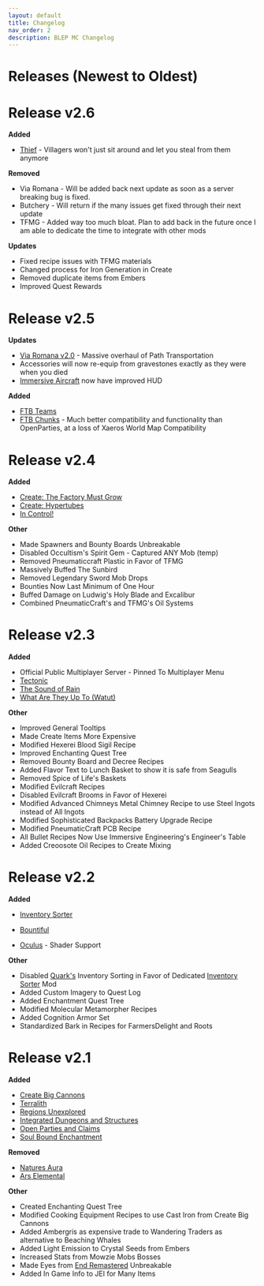 ```yaml
---
layout: default
title: Changelog
nav_order: 2
description: BLEP MC Changelog
---
```


# Releases (Newest to Oldest)  

# Release v2.6

**Added**
* [Thief](https://www.curseforge.com/minecraft/mc-mods/thief) - Villagers won't just sit around and let you steal from them anymore

**Removed**
* Via Romana - Will be added back next update as soon as a server breaking bug is fixed.
* Butchery - Will return if the many issues get fixed through their next update
* TFMG - Added way too much bloat. Plan to add back in the future once I am able to dedicate the time to integrate with other mods

**Updates**
* Fixed recipe issues with TFMG materials
* Changed process for Iron Generation in Create
* Removed duplicate items from Embers
* Improved Quest Rewards


# Release v2.5

**Updates**
* [Via Romana v2.0](https://www.curseforge.com/minecraft/mc-mods/via-romana) - Massive overhaul of Path Transportation
* Accessories will now re-equip from gravestones exactly as they were when you died
* [Immersive Aircraft](https://www.curseforge.com/minecraft/mc-mods/immersive-aircraft) now have improved HUD

**Added**
* [FTB Teams](https://www.curseforge.com/minecraft/mc-mods/ftb-teams-forge)
* [FTB Chunks](https://www.curseforge.com/minecraft/mc-mods/ftb-chunks-forge) - Much better compatibility and functionality than OpenParties, at a loss of Xaeros World Map Compatibility

# Release v2.4

**Added**
* [Create: The Factory Must Grow](https://www.curseforge.com/minecraft/mc-mods/create-industry)
* [Create: Hypertubes](https://www.curseforge.com/minecraft/mc-mods/hypertubes)
* [In Control!](https://www.curseforge.com/minecraft/mc-mods/in-control)

**Other**
* Made Spawners and Bounty Boards Unbreakable
* Disabled Occultism's Spirit Gem - Captured ANY Mob (temp)
* Removed Pneumaticcraft Plastic in Favor of TFMG
* Massively Buffed The Sunbird
* Removed Legendary Sword Mob Drops
* Bounties Now Last Minimum of One Hour
* Buffed Damage on Ludwig's Holy Blade and Excalibur
* Combined PneumaticCraft's and TFMG's Oil Systems


# Release v2.3

**Added**
* Official Public Multiplayer Server - Pinned To Multiplayer Menu
* [Tectonic](https://www.curseforge.com/minecraft/mc-mods/tectonic)
* [The Sound of Rain](https://www.curseforge.com/minecraft/mc-mods/the-sound-of-rain)
* [What Are They Up To (Watut)](https://www.curseforge.com/minecraft/mc-mods/what-are-they-up-to)

**Other**
* Improved General Tooltips
* Made Create Items More Expensive
* Modified Hexerei Blood Sigil Recipe
* Improved Enchanting Quest Tree
* Removed Bounty Board and Decree Recipes
* Added Flavor Text to Lunch Basket to show it is safe from Seagulls
* Removed Spice of Life's Baskets
* Modified Evilcraft Recipes
* Disabled Evilcraft Brooms in Favor of Hexerei
* Modified Advanced Chimneys Metal Chimney Recipe to use Steel Ingots instead of All Ingots
* Modified Sophisticated Backpacks Battery Upgrade Recipe
* Modified PneumaticCraft PCB Recipe
* All Bullet Recipes Now Use Immersive Engineering's Engineer's Table
* Added Creoosote Oil Recipes to Create Mixing


# Release v2.2

**Added**

* [Inventory Sorter](https://www.curseforge.com/minecraft/mc-mods/inventory-sorter)

* [Bountiful](https://www.curseforge.com/minecraft/mc-mods/bountiful)

* [Oculus](https://www.curseforge.com/minecraft/mc-mods/oculus) - Shader Support

**Other**

* Disabled [Quark's](https://www.curseforge.com/minecraft/mc-mods/quark) Inventory Sorting in Favor of Dedicated [Inventory Sorter](https://www.curseforge.com/minecraft/mc-mods/inventory-sorter) Mod
* Added Custom Imagery to Quest Log
* Added Enchantment Quest Tree
* Modified Molecular Metamorpher Recipes
* Added Cognition Armor Set
* Standardized Bark in Recipes for FarmersDelight and Roots

# Release v2.1

**Added**

* [Create Big Cannons](https://www.curseforge.com/minecraft/mc-mods/create-big-cannons)
* [Terralith](https://www.curseforge.com/minecraft/mc-mods/terralith)
* [Regions Unexplored](https://www.curseforge.com/minecraft/mc-mods/regions-unexplored)
* [Integrated Dungeons and Structures](https://www.curseforge.com/minecraft/mc-mods/idas)
* [Open Parties and Claims](https://www.curseforge.com/minecraft/mc-mods/open-parties-and-claims)
* [Soul Bound Enchantment](https://www.curseforge.com/minecraft/mc-mods/soul-bound-enchantment)


**Removed**

* [Natures Aura](https://www.curseforge.com/minecraft/mc-mods/natures-aura)
* [Ars Elemental](https://www.curseforge.com/minecraft/mc-mods/ars-elemental)

**Other**

* Created Enchanting Quest Tree
* Modified Cooking Equipment Recipes to use Cast Iron from Create Big Cannons
* Added Ambergris as expensive trade to Wandering Traders as alternative to Beaching Whales
* Added Light Emission to Crystal Seeds from Embers
* Increased Stats from Mowzie Mobs Bosses
* Made Eyes from [End Remastered](https://www.curseforge.com/minecraft/mc-mods/endremastered) Unbreakable
* Added In Game Info to JEI for Many Items
